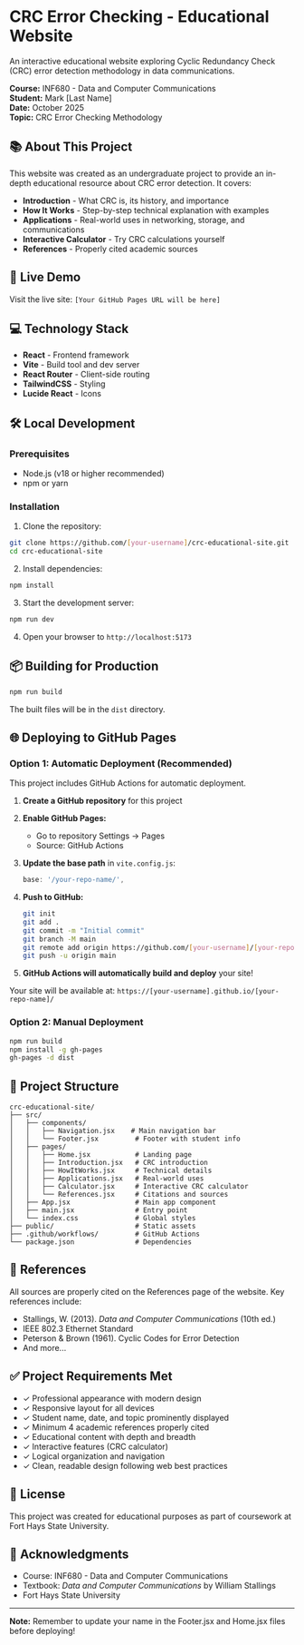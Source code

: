 # CRC Error Checking - Educational Website

An interactive educational website exploring Cyclic Redundancy Check (CRC) error detection methodology in data communications.

**Course:** INF680 - Data and Computer Communications  
**Student:** Mark [Last Name]  
**Date:** October 2025  
**Topic:** CRC Error Checking Methodology

## 📚 About This Project

This website was created as an undergraduate project to provide an in-depth educational resource about CRC error detection. It covers:

- **Introduction** - What CRC is, its history, and importance
- **How It Works** - Step-by-step technical explanation with examples
- **Applications** - Real-world uses in networking, storage, and communications
- **Interactive Calculator** - Try CRC calculations yourself
- **References** - Properly cited academic sources

## 🚀 Live Demo

Visit the live site: `[Your GitHub Pages URL will be here]`

## 💻 Technology Stack

- **React** - Frontend framework
- **Vite** - Build tool and dev server
- **React Router** - Client-side routing
- **TailwindCSS** - Styling
- **Lucide React** - Icons

## 🛠️ Local Development

### Prerequisites
- Node.js (v18 or higher recommended)
- npm or yarn

### Installation

1. Clone the repository:
```bash
git clone https://github.com/[your-username]/crc-educational-site.git
cd crc-educational-site
```

2. Install dependencies:
```bash
npm install
```

3. Start the development server:
```bash
npm run dev
```

4. Open your browser to `http://localhost:5173`

## 📦 Building for Production

```bash
npm run build
```

The built files will be in the `dist` directory.

## 🌐 Deploying to GitHub Pages

### Option 1: Automatic Deployment (Recommended)

This project includes GitHub Actions for automatic deployment.

1. **Create a GitHub repository** for this project

2. **Enable GitHub Pages:**
   - Go to repository Settings → Pages
   - Source: GitHub Actions

3. **Update the base path** in `vite.config.js`:
   ```javascript
   base: '/your-repo-name/',
   ```

4. **Push to GitHub:**
   ```bash
   git init
   git add .
   git commit -m "Initial commit"
   git branch -M main
   git remote add origin https://github.com/[your-username]/[your-repo-name].git
   git push -u origin main
   ```

5. **GitHub Actions will automatically build and deploy** your site!

Your site will be available at: `https://[your-username].github.io/[your-repo-name]/`

### Option 2: Manual Deployment

```bash
npm run build
npm install -g gh-pages
gh-pages -d dist
```

## 📝 Project Structure

```
crc-educational-site/
├── src/
│   ├── components/
│   │   ├── Navigation.jsx    # Main navigation bar
│   │   └── Footer.jsx         # Footer with student info
│   ├── pages/
│   │   ├── Home.jsx           # Landing page
│   │   ├── Introduction.jsx   # CRC introduction
│   │   ├── HowItWorks.jsx     # Technical details
│   │   ├── Applications.jsx   # Real-world uses
│   │   ├── Calculator.jsx     # Interactive CRC calculator
│   │   └── References.jsx     # Citations and sources
│   ├── App.jsx                # Main app component
│   ├── main.jsx               # Entry point
│   └── index.css              # Global styles
├── public/                    # Static assets
├── .github/workflows/         # GitHub Actions
└── package.json               # Dependencies
```

## 📖 References

All sources are properly cited on the References page of the website. Key references include:

- Stallings, W. (2013). *Data and Computer Communications* (10th ed.)
- IEEE 802.3 Ethernet Standard
- Peterson & Brown (1961). Cyclic Codes for Error Detection
- And more...

## ✅ Project Requirements Met

- ✓ Professional appearance with modern design
- ✓ Responsive layout for all devices
- ✓ Student name, date, and topic prominently displayed
- ✓ Minimum 4 academic references properly cited
- ✓ Educational content with depth and breadth
- ✓ Interactive features (CRC calculator)
- ✓ Logical organization and navigation
- ✓ Clean, readable design following web best practices

## 📄 License

This project was created for educational purposes as part of coursework at Fort Hays State University.

## 🙏 Acknowledgments

- Course: INF680 - Data and Computer Communications
- Textbook: *Data and Computer Communications* by William Stallings
- Fort Hays State University

---

**Note:** Remember to update your name in the Footer.jsx and Home.jsx files before deploying!
